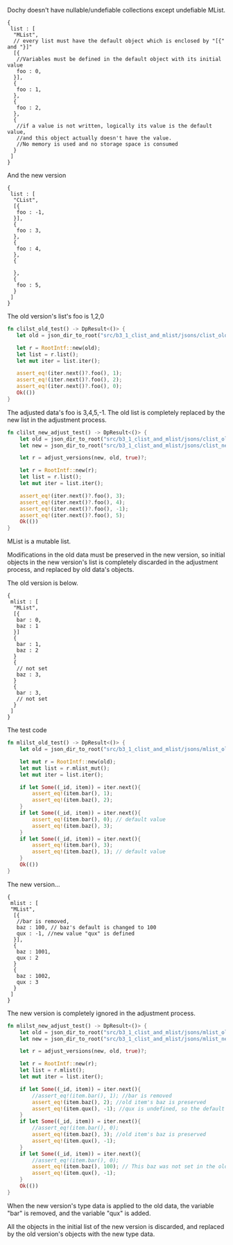 Dochy doesn't have nullable/undefiable collections except undefiable MList.
```
{
 list : [
  "MList",
  // every list must have the default object which is enclosed by "[{" and "}]"
  [{
   //Variables must be defined in the default object with its initial value
   foo : 0,
  }],
  {
   foo : 1,
  },
  {
   foo : 2,
  },
  {
   //if a value is not written, logically its value is the default value, 
   //and this object actually doesn't have the value. 
   //No memory is used and no storage space is consumed   
  }
 ] 
}
```
And the new version
```
{
 list : [
  "CList",
  [{
   foo : -1,
  }],
  {
   foo : 3,
  },
  {
   foo : 4,
  },
  {
   
  },
  {
   foo : 5,      
  }
 ] 
}

```
The old version's list's foo is 1,2,0
 ```Rust
fn clilst_old_test() -> DpResult<()> {
    let old = json_dir_to_root("src/b3_1_clist_and_mlist/jsons/clist_old", true)?;

    let r = RootIntf::new(old);
    let list = r.list();
    let mut iter = list.iter();

    assert_eq!(iter.next()?.foo(), 1);
    assert_eq!(iter.next()?.foo(), 2);
    assert_eq!(iter.next()?.foo(), 0);
    Ok(())
}
```
The adjusted data's foo is 3,4,5,-1.
The old list is completely replaced by the new list in the adjustment process.
```Rust
fn clilst_new_adjust_test() -> DpResult<()> {
    let old = json_dir_to_root("src/b3_1_clist_and_mlist/jsons/clist_old", true)?;
    let new = json_dir_to_root("src/b3_1_clist_and_mlist/jsons/clist_new", true)?;

    let r = adjust_versions(new, old, true)?;

    let r = RootIntf::new(r);
    let list = r.list();
    let mut iter = list.iter();

    assert_eq!(iter.next()?.foo(), 3);
    assert_eq!(iter.next()?.foo(), 4);
    assert_eq!(iter.next()?.foo(), -1);
    assert_eq!(iter.next()?.foo(), 5);
    Ok(())
}
```
MList is a mutable list.

Modifications in the old data must be preserved in the new version,
so initial objects in the new version's list is completely discarded in the adjustment process,
and replaced by old data's objects.

The old version is below.
```
{
 mlist : [
  "MList",
  [{
   bar : 0,
   baz : 1
  }]
  {
   bar : 1,
   baz : 2
  }
  {
   // not set
   baz : 3,
  }
  {
   bar : 3,
   // not set 
  }
 ]
}
```
The test code
```Rust
fn mlilst_old_test() -> DpResult<()> {
    let old = json_dir_to_root("src/b3_1_clist_and_mlist/jsons/mlist_old", true)?;

    let mut r = RootIntf::new(old);
    let mut list = r.mlist_mut();
    let mut iter = list.iter();

    if let Some((_id, item)) = iter.next(){
        assert_eq!(item.bar(), 1);
        assert_eq!(item.baz(), 2);
    }
    if let Some((_id, item)) = iter.next(){
        assert_eq!(item.bar(), 0); // default value
        assert_eq!(item.baz(), 3);
    }
    if let Some((_id, item)) = iter.next(){
        assert_eq!(item.bar(), 3);
        assert_eq!(item.baz(), 1); // default value
    }
    Ok(())
}
```
The new version...
```
{
 mlist : [
 "MList",
  [{
   //bar is removed,
   baz : 100, // baz's default is changed to 100
   qux : -1, //new value "qux" is defined
  }],
  {
   baz : 1001,
   qux : 2
  }
  {
   baz : 1002,
   qux : 3
  }
 ]
}
```
The new version is completely ignored in the adjustment process.
```Rust
fn mlilst_new_adjust_test() -> DpResult<()> {
    let old = json_dir_to_root("src/b3_1_clist_and_mlist/jsons/mlist_old", true)?;
    let new = json_dir_to_root("src/b3_1_clist_and_mlist/jsons/mlist_new", true)?;

    let r = adjust_versions(new, old, true)?;

    let r = RootIntf::new(r);
    let list = r.mlist();
    let mut iter = list.iter();

    if let Some((_id, item)) = iter.next(){
        //assert_eq!(item.bar(), 1); //bar is removed
        assert_eq!(item.baz(), 2); //old item's baz is preserved
        assert_eq!(item.qux(), -1); //qux is undefined, so the default value is returned
    }
    if let Some((_id, item)) = iter.next(){
        //assert_eq!(item.bar(), 0);
        assert_eq!(item.baz(), 3); //old item's baz is preserved
        assert_eq!(item.qux(), -1);
    }
    if let Some((_id, item)) = iter.next(){
        //assert_eq!(item.bar(), 0);
        assert_eq!(item.baz(), 100); // This baz was not set in the old data, so the default value of the new version returned
        assert_eq!(item.qux(), -1);
    }
    Ok(())
}
```
When the new version's type data is applied to the old data,
the variable "bar" is removed, and the variable "qux" is added.

All the objects in the initial list of the new version is discarded,
and replaced by the old version's objects with the new type data. 